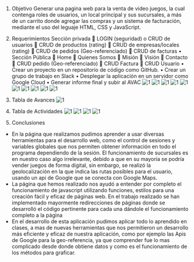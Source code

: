 1.	Objetivo
Generar una pagina web para la venta de video juegos, la cual contenga roles de usuarios, un local principal y sus sucursales, a más de un carrito donde agregar las compras y un sistema de facturación, mediante el uso del leguaje HTML, CSS y JavaScript.
2.	Requerimientos 
    Sección privada 
          	 LOGIN (seguridad) o CRUD de usuarios 
          	 CRUD de productos (rating) 
          	CRUD de empresas/locales (rating) 
          	CRUD de pedidos (Geo-referenciado)
          	 CRUD de facturas
      •	Sección Pública
          	Home
          	Quienes Somos
          	Misión
          	Visión
          	Contacto
          	CRUD pedido (Geo-referenciado) 
          	CRUD Factura 
          	CRUD Usuario
      •	Crear un proyecto en un repositorio de código como GitHub.
      •	Crear un grupo de trabajo en Slack 
      •	Desplegar la aplicación en un servidor como Google Cloud 
      •	Generar informe final y subir al AVAC
![1](https://github.com/AlejoEnriquez2/PracticaExamen/blob/master/capturas/1.PNG)
![1](https://github.com/AlejoEnriquez2/PracticaExamen/blob/master/capturas/2.PNG)
![1](https://github.com/AlejoEnriquez2/PracticaExamen/blob/master/capturas/3.PNG)
![1](https://github.com/AlejoEnriquez2/PracticaExamen/blob/master/capturas/4.PNG)
![1](https://github.com/AlejoEnriquez2/PracticaExamen/blob/master/capturas/5.PNG)
![1](https://github.com/AlejoEnriquez2/PracticaExamen/blob/master/capturas/6.PNG)
![1](https://github.com/AlejoEnriquez2/PracticaExamen/blob/master/capturas/7.PNG)
![1](https://github.com/AlejoEnriquez2/PracticaExamen/blob/master/capturas/8.PNG)
![1](https://github.com/AlejoEnriquez2/PracticaExamen/blob/master/capturas/9.PNG)
![1](https://github.com/AlejoEnriquez2/PracticaExamen/blob/master/capturas/10.PNG)

17.	Tabla de Avances
![1](https://github.com/AlejoEnriquez2/PracticaExamen/blob/master/capturas/11.PNG)
18.	Tabla de Actividades
![1](https://github.com/AlejoEnriquez2/PracticaExamen/blob/master/capturas/12.PNG)
![1](https://github.com/AlejoEnriquez2/PracticaExamen/blob/master/capturas/13.PNG)
![1](https://github.com/AlejoEnriquez2/PracticaExamen/blob/master/capturas/14.PNG)
![1](https://github.com/AlejoEnriquez2/PracticaExamen/blob/master/capturas/15.PNG)

19.	Conclusiones
-	En la página que realizamos pudimos aprender a usar diversas herramientas para el desarrollo web, como el control de sesiones y variables globales que nos permiten obtener información en todo el programa dependiendo de la sesión. El funcionamiento de sucursales es en nuestro caso algo irrelevante, debido a que en su mayoría se podría vender juegos de forma digital, sin embargo, se realizó la geolocalización en la que indica las rutas posibles para el usuario, usando un api de Google que se conecta con Google Maps.
-	La página que hemos realizado nos ayudó a entender por completo el funcionamiento de javascript utilizando funciones, estilos para una creación fácil y eficaz de páginas web. En el trabajo realizado se han implementado mayormente redirecciones de páginas donde se desarrolló el código pertinente para cada una dándole el funcionamiento completo a la página
-	En el desarrollo de esta aplicación pudimos aplicar todo lo aprendido en clases, a mas de nuevas herramientas que nos permitieron un desarrollo más eficiente y eficaz de nuestra aplicación, como por ejemplo las Apis de Google para la geo-referencia, ya que comprender fue lo mas complicado desde donde obtiene datos y como es el funcionamiento de los métodos para graficar.



